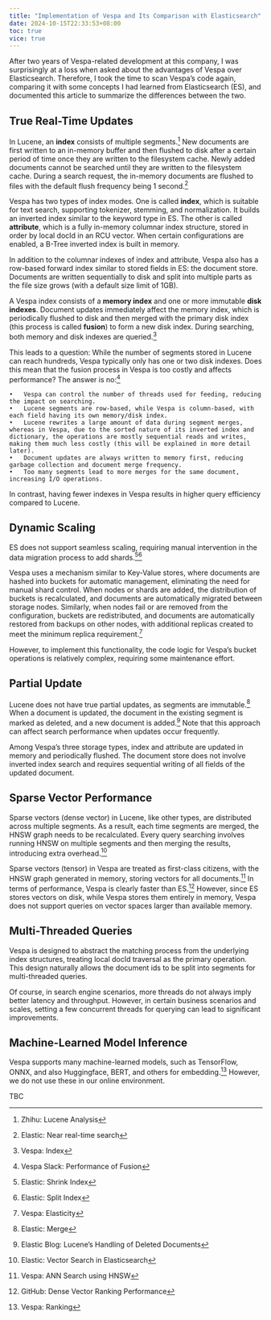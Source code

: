 ```yaml
---
title: "Implementation of Vespa and Its Comparison with Elasticsearch"
date: 2024-10-15T22:33:53+08:00
toc: true
vice: true
---
```


After two years of Vespa-related development at this company, I was surprisingly at a loss when asked about the advantages of Vespa over Elasticsearch. Therefore, I took the time to scan Vespa’s code again, comparing it with some concepts I had learned from Elasticsearch (ES), and documented this article to summarize the differences between the two.

## True Real-Time Updates

In Lucene, an **index** consists of multiple segments.[^1] New documents are first written to an in-memory buffer and then flushed to disk after a certain period of time once they are written to the filesystem cache. Newly added documents cannot be searched until they are written to the filesystem cache. During a search request, the in-memory documents are flushed to files with the default flush frequency being 1 second.[^2]

Vespa has two types of index modes. One is called **index**, which is suitable for text search, supporting tokenizer, stemming, and normalization. It builds an inverted index similar to the keyword type in ES. The other is called **attribute**, which is a fully in-memory columnar index structure, stored in order by local docId in an RCU vector. When certain configurations are enabled, a B-Tree inverted index is built in memory.

In addition to the columnar indexes of index and attribute, Vespa also has a row-based forward index similar to stored fields in ES: the document store. Documents are written sequentially to disk and split into multiple parts as the file size grows (with a default size limit of 1GB).

A Vespa index consists of a **memory index** and one or more immutable **disk indexes**. Document updates immediately affect the memory index, which is periodically flushed to disk and then merged with the primary disk index (this process is called **fusion**) to form a new disk index. During searching, both memory and disk indexes are queried.[^3]

This leads to a question: While the number of segments stored in Lucene can reach hundreds, Vespa typically only has one or two disk indexes. Does this mean that the fusion process in Vespa is too costly and affects performance? The answer is no:[^4]

	•	Vespa can control the number of threads used for feeding, reducing the impact on searching.
	•	Lucene segments are row-based, while Vespa is column-based, with each field having its own memory/disk index.
	•	Lucene rewrites a large amount of data during segment merges, whereas in Vespa, due to the sorted nature of its inverted index and dictionary, the operations are mostly sequential reads and writes, making them much less costly (this will be explained in more detail later).
	•	Document updates are always written to memory first, reducing garbage collection and document merge frequency.
	•	Too many segments lead to more merges for the same document, increasing I/O operations.

In contrast, having fewer indexes in Vespa results in higher query efficiency compared to Lucene.

## Dynamic Scaling

ES does not support seamless scaling, requiring manual intervention in the data migration process to add shards.[^7][^8]

Vespa uses a mechanism similar to Key-Value stores, where documents are hashed into buckets for automatic management, eliminating the need for manual shard control. When nodes or shards are added, the distribution of buckets is recalculated, and documents are automatically migrated between storage nodes. Similarly, when nodes fail or are removed from the configuration, buckets are redistributed, and documents are automatically restored from backups on other nodes, with additional replicas created to meet the minimum replica requirement.[^9]

However, to implement this functionality, the code logic for Vespa’s bucket operations is relatively complex, requiring some maintenance effort.

## Partial Update

Lucene does not have true partial updates, as segments are immutable.[^5] When a document is updated, the document in the existing segment is marked as deleted, and a new document is added.[^6] Note that this approach can affect search performance when updates occur frequently.

Among Vespa’s three storage types, index and attribute are updated in memory and periodically flushed. The document store does not involve inverted index search and requires sequential writing of all fields of the updated document.

## Sparse Vector Performance

Sparse vectors (dense vector) in Lucene, like other types, are distributed across multiple segments. As a result, each time segments are merged, the HNSW graph needs to be recalculated. Every query searching involves running HNSW on multiple segments and then merging the results, introducing extra overhead.[^13]

Sparse vectors (tensor) in Vespa are treated as first-class citizens, with the HNSW graph generated in memory, storing vectors for all documents.[^11] In terms of performance, Vespa is clearly faster than ES.[^12] However, since ES stores vectors on disk, while Vespa stores them entirely in memory, Vespa does not support queries on vector spaces larger than available memory.

## Multi-Threaded Queries

Vespa is designed to abstract the matching process from the underlying index structures, treating local docId traversal as the primary operation. This design naturally allows the document ids to be split into segments for multi-threaded queries.

Of course, in search engine scenarios, more threads do not always imply better latency and throughput. However, in certain business scenarios and scales, setting a few concurrent threads for querying can lead to significant improvements.

## Machine-Learned Model Inference 

Vespa supports many machine-learned models, such as TensorFlow, ONNX, and also Huggingface, BERT, and others for embedding.[^10] However, we do not use these in our online environment.

TBC

[^1]: Zhihu: Lucene Analysis
[^2]: Elastic: Near real-time search
[^3]: Vespa: Index
[^4]: Vespa Slack: Performance of Fusion
[^5]: Elastic: Merge
[^6]: Elastic Blog: Lucene’s Handling of Deleted Documents
[^7]: Elastic: Shrink Index
[^8]: Elastic: Split Index
[^9]: Vespa: Elasticity
[^10]: Vespa: Ranking
[^11]: Vespa: ANN Search using HNSW
[^12]: GitHub: Dense Vector Ranking Performance
[^13]: Elastic: Vector Search in Elasticsearch

